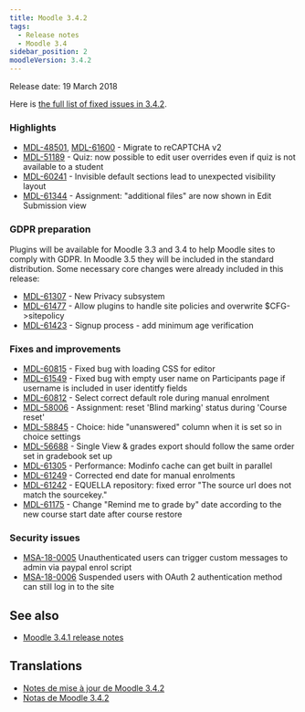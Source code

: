 ```yaml
---
title: Moodle 3.4.2
tags:
  - Release notes
  - Moodle 3.4
sidebar_position: 2
moodleVersion: 3.4.2
---
```

Release date: 19 March 2018

Here is [the full list of fixed issues in 3.4.2](https://tracker.moodle.org/secure/IssueNavigator!executeAdvanced.jspa?jqlQuery=project+%3D+mdl+AND+resolution+%3D+fixed+AND+fixVersion+in+%28%223.4.2%22%29+ORDER+BY+priority+DESC&runQuery=true&clear=true).

### Highlights

- [MDL-48501](https://tracker.moodle.org/browse/MDL-48501), [MDL-61600](https://tracker.moodle.org/browse/MDL-61600) - Migrate to reCAPTCHA v2
- [MDL-51189](https://tracker.moodle.org/browse/MDL-51189) - Quiz: now possible to edit user overrides even if quiz is not available to a student
- [MDL-60241](https://tracker.moodle.org/browse/MDL-60241) - Invisible default sections lead to unexpected visibility layout
- [MDL-61344](https://tracker.moodle.org/browse/MDL-61344) - Assignment: "additional files" are now shown in Edit Submission view

### GDPR preparation

Plugins will be available for Moodle 3.3 and 3.4 to help Moodle sites to comply with GDPR. In Moodle 3.5 they will be included in the standard distribution. Some necessary core changes were already included in this release:

- [MDL-61307](https://tracker.moodle.org/browse/MDL-61307) - New Privacy subsystem
- [MDL-61477](https://tracker.moodle.org/browse/MDL-61477) - Allow plugins to handle site policies and overwrite $CFG->sitepolicy
- [MDL-61423](https://tracker.moodle.org/browse/MDL-61423) - Signup process - add minimum age verification

### Fixes and improvements

- [MDL-60815](https://tracker.moodle.org/browse/MDL-60815) - Fixed bug with loading CSS for editor
- [MDL-61549](https://tracker.moodle.org/browse/MDL-61549) - Fixed bug with empty user name on Participants page if username is included in user identitfy fields
- [MDL-60812](https://tracker.moodle.org/browse/MDL-60812) - Select correct default role during manual enrolment
- [MDL-58006](https://tracker.moodle.org/browse/MDL-58006) - Assignment: reset 'Blind marking' status during 'Course reset'
- [MDL-58845](https://tracker.moodle.org/browse/MDL-58845) - Choice: hide "unanswered" column when it is set so in choice settings
- [MDL-56688](https://tracker.moodle.org/browse/MDL-56688) - Single View & grades export should follow the same order set in gradebook set up
- [MDL-61305](https://tracker.moodle.org/browse/MDL-61305) - Performance: Modinfo cache can get built in parallel
- [MDL-61249](https://tracker.moodle.org/browse/MDL-61249) - Corrected end date for manual enrolments
- [MDL-61242](https://tracker.moodle.org/browse/MDL-61242) - EQUELLA repository: fixed error "The source url does not match the sourcekey."
- [MDL-61175](https://tracker.moodle.org/browse/MDL-61175) - Change "Remind me to grade by" date according to the new course start date after course restore

### Security issues

- [MSA-18-0005](https://moodle.org/mod/forum/discuss.php?d=367938) Unauthenticated users can trigger custom messages to admin via paypal enrol script
- [MSA-18-0006](https://moodle.org/mod/forum/discuss.php?d=367939) Suspended users with OAuth 2 authentication method can still log in to the site

## See also

- [Moodle 3.4.1 release notes](/general/releases/3.4/3.4.1)

## Translations

- [Notes de mise à jour de Moodle 3.4.2](https://docs.moodle.org/fr/Notes_de_mise_à_jour_de_Moodle_3.4.2)
- [Notas de Moodle 3.4.2](https://docs.moodle.org/es/Notas_de_Moodle_3.4.2)
